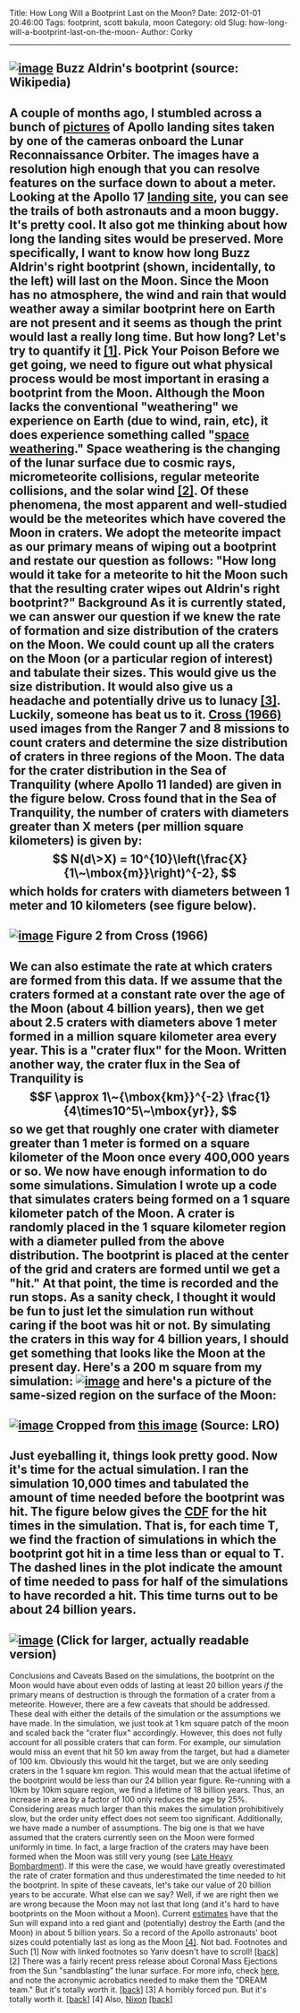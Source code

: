 Title: How Long Will a Bootprint Last on the Moon?
Date: 2012-01-01 20:46:00
Tags: footprint, scott bakula, moon
Category: old
Slug: how-long-will-a-bootprint-last-on-the-moon-
Author: Corky


  -------------------------------------------------------------------------------------------------------------------------------------------------------------------------------------------------------------------
  [![image](http://3.bp.blogspot.com/-gEyp9bylwcQ/Tv5v7PlugjI/AAAAAAAAARU/OnVdFTPRGkI/s320/bootprint_buzz.jpg)](http://3.bp.blogspot.com/-gEyp9bylwcQ/Tv5v7PlugjI/AAAAAAAAARU/OnVdFTPRGkI/s1600/bootprint_buzz.jpg)
  Buzz Aldrin's bootprint (source: Wikipedia)
  -------------------------------------------------------------------------------------------------------------------------------------------------------------------------------------------------------------------

A couple of months ago, I stumbled across a bunch of
[pictures](http://www.nasa.gov/mission_pages/apollo/revisited/index.html)
of Apollo landing sites taken by one of the cameras onboard the Lunar
Reconnaissance Orbiter. The images have a resolution high enough that
you can resolve features on the surface down to about a meter. Looking
at the Apollo 17 [landing
site](http://www.nasa.gov/images/content/584392main_M168000580LR_ap17_area.jpg),
you can see the trails of both astronauts and a moon buggy. It's pretty
cool. It also got me thinking about how long the landing sites would be
preserved. More specifically, I want to know how long Buzz Aldrin's
right bootprint (shown, incidentally, to the left) will last on the
Moon. Since the Moon has no atmosphere, the wind and rain that would
weather away a similar bootprint here on Earth are not present and it
seems as though the print would last a really long time. But how long?
Let's try to quantify it [[1]](#footnote-yariv)[](). Pick Your Poison
Before we get going, we need to figure out what physical process would
be most important in erasing a bootprint from the Moon. Although the
Moon lacks the conventional "weathering" we experience on Earth (due to
wind, rain, etc), it does experience something called "[space
weathering](http://en.wikipedia.org/wiki/Space_weathering)." Space
weathering is the changing of the lunar surface due to cosmic rays,
micrometeorite collisions, regular meteorite collisions, and the solar
wind [[2]](#footnote-wind)[](). Of these phenomena, the most apparent
and well-studied would be the meteorites which have covered the Moon in
craters. We adopt the meteorite impact as our primary means of wiping
out a bootprint and restate our question as follows: "How long would it
take for a meteorite to hit the Moon such that the resulting crater
wipes out Aldrin's right bootprint?" Background As it is currently
stated, we can answer our question if we knew the rate of formation and
size distribution of the craters on the Moon. We could count up all the
craters on the Moon (or a particular region of interest) and tabulate
their sizes. This would give us the size distribution. It would also
give us a headache and potentially drive us to lunacy
[[3]](#footnote-forced)[](). Luckily, someone has beat us to it. [Cross
(1966)](http://adsabs.harvard.edu/abs/1966MNRAS.134..245C) used images
from the Ranger 7 and 8 missions to count craters and determine the size
distribution of craters in three regions of the Moon. The data for the
crater distribution in the Sea of Tranquility (where Apollo 11 landed)
are given in the figure below. Cross found that in the Sea of
Tranquility, the number of craters with diameters greater than X meters
(per million square kilometers) is given by: $$ N(d\>X) =
10^{10}\left(\frac{X}{1\~\mbox{m}}\right)^{-2}, $$ which holds for
craters with diameters between 1 meter and 10 kilometers (see figure
below).
  -----------------------------------------------------------------------------------------------------------------------------------------------------------------------------------------------
  [![image](http://3.bp.blogspot.com/-kHxcn_PTd5o/TwDg3XGAcqI/AAAAAAAAARg/jl-kb22JD-Y/s400/fig2.png)](http://3.bp.blogspot.com/-kHxcn_PTd5o/TwDg3XGAcqI/AAAAAAAAARg/jl-kb22JD-Y/s1600/fig2.png)
  Figure 2 from Cross (1966)
  -----------------------------------------------------------------------------------------------------------------------------------------------------------------------------------------------

We can also estimate the rate at which craters are formed from this
data. If we assume that the craters formed at a constant rate over the
age of the Moon (about 4 billion years), then we get about 2.5 craters
with diameters above 1 meter formed in a million square kilometer area
every year. This is a "crater flux" for the Moon. Written another way,
the crater flux in the Sea of Tranquility is $$F \approx
1\~{\mbox{km}}^{-2} \frac{1}{4\times10^5\~\mbox{yr}}, $$ so we get
that roughly one crater with diameter greater than 1 meter is formed on
a square kilometer of the Moon once every 400,000 years or so. We now
have enough information to do some simulations. Simulation I wrote up a
code that simulates craters being formed on a 1 square kilometer patch
of the Moon. A crater is randomly placed in the 1 square kilometer
region with a diameter pulled from the above distribution. The bootprint
is placed at the center of the grid and craters are formed until we get
a "hit." At that point, the time is recorded and the run stops. As a
sanity check, I thought it would be fun to just let the simulation run
without caring if the boot was hit or not. By simulating the craters in
this way for 4 billion years, I should get something that looks like the
Moon at the present day. Here's a 200 m square from my simulation:
[![image](http://3.bp.blogspot.com/-DoFPG23CGwg/TwDqo-7GoQI/AAAAAAAAARs/QJW3RxeXFWI/s400/mymoon_wticks.png)](http://3.bp.blogspot.com/-DoFPG23CGwg/TwDqo-7GoQI/AAAAAAAAARs/QJW3RxeXFWI/s1600/mymoon_wticks.png)
and here's a picture of the same-sized region on the surface of the
Moon:
  -------------------------------------------------------------------------------------------------------------------------------------------------------------------------------------------------------------------
  [![image](http://3.bp.blogspot.com/-qWW5dU-aEN8/TwDrDLPy93I/AAAAAAAAAR4/XGOywC79NFU/s320/200metersquare.jpg)](http://3.bp.blogspot.com/-qWW5dU-aEN8/TwDrDLPy93I/AAAAAAAAAR4/XGOywC79NFU/s1600/200metersquare.jpg)
  Cropped from [this image](http://www.nasa.gov/images/content/584398main_M168353795RE_25cm_AP12_area.jpg) (Source: LRO)
  -------------------------------------------------------------------------------------------------------------------------------------------------------------------------------------------------------------------

Just eyeballing it, things look pretty good. Now it's time for the
actual simulation. I ran the simulation 10,000 times and tabulated the
amount of time needed before the bootprint was hit. The figure below
gives the
[CDF](http://en.wikipedia.org/wiki/Cumulative_distribution_function) for
the hit times in the simulation. That is, for each time T, we find the
fraction of simulations in which the bootprint got hit in a time less
than or equal to T. The dashed lines in the plot indicate the amount of
time needed to pass for half of the simulations to have recorded a hit.
This time turns out to be about 24 billion years.
  -----------------------------------------------------------------------------------------------------------------------------------------------------------------------------------------------------
  [![image](http://3.bp.blogspot.com/-L2WLnCepUiw/TwDs7X_njkI/AAAAAAAAASE/jS_-I0Eem4k/s400/hit_cdf.png)](http://3.bp.blogspot.com/-L2WLnCepUiw/TwDs7X_njkI/AAAAAAAAASE/jS_-I0Eem4k/s1600/hit_cdf.png)
  (Click for larger, actually readable version)
  -----------------------------------------------------------------------------------------------------------------------------------------------------------------------------------------------------

Conclusions and Caveats Based on the simulations, the bootprint on the
Moon would have about even odds of lasting at least 20 billion years
*if* the primary means of destruction is through the formation of a
crater from a meteorite. However, there are a few caveats that should be
addressed. These deal with either the details of the simulation or the
assumptions we have made. In the simulation, we just took at 1 km square
patch of the moon and scaled back the "crater flux" accordingly.
However, this does not fully account for all possible craters that can
form. For example, our simulation would miss an event that hit 50 km
away from the target, but had a diameter of 100 km. Obviously this would
hit the target, but we are only seeding craters in the 1 square km
region. This would mean that the actual lifetime of the bootprint would
be less than our 24 billion year figure. Re-running with a 10km by 10km
square region, we find a lifetime of 18 billion years. Thus, an increase
in area by a factor of 100 only reduces the age by 25%. Considering
areas much larger than this makes the simulation prohibitively slow, but
the order unity effect does not seem too significant. Additionally, we
have made a number of assumptions. The big one is that we have assumed
that the craters currently seen on the Moon were formed uniformly in
time. In fact, a large fraction of the craters may have been formed when
the Moon was still very young (see [Late Heavy
Bombardment](http://en.wikipedia.org/wiki/Late_Heavy_Bombardment)). If
this were the case, we would have greatly overestimated the rate of
crater formation and thus underestimated the time needed to hit the
bootprint. In spite of these caveats, let's take our value of 20 billion
years to be accurate. What else can we say? Well, if we are right then
we are wrong because the Moon may not last that long (and it's hard to
have bootprints on the Moon without a Moon). Current
[estimates](http://en.wikipedia.org/wiki/Sun#Life_cycle) have that the
Sun will expand into a red giant and (potentially) destroy the Earth
(and the Moon) in about 5 billion years. So a record of the Apollo
astronauts' boot sizes could potentially last as long as the Moon
[[4]](#footnote-nixon)[](). Not bad. Footnotes and Such
[1] Now with linked footnotes so Yariv doesn't have to scroll!
[[back]](#back-yariv)
[2] There was a fairly recent press release about Coronal Mass Ejections
from the Sun "sandblasting" the lunar surface. For more info, check
[here](http://www.nasa.gov/topics/solarsystem/features/dream-cme.html),
and note the acronymic acrobatics needed to make them the "DREAM team."
But it's totally worth it. [[back]](#back-wind)
[3] A horribly forced pun. But it's totally worth it.
[[back]](#back-forced)
[4] Also, [Nixon](http://en.wikipedia.org/wiki/Lunar_plaque)
[[back]](#back-nixon)

